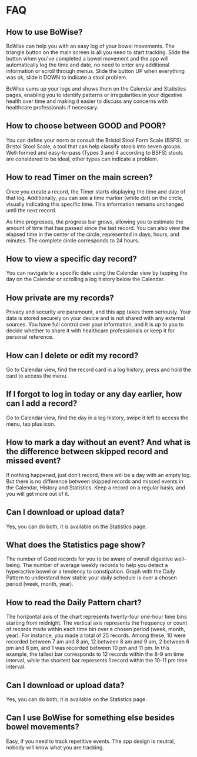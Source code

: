 # FAQ
## How to use BoWise?

BoWise can help you with an easy log of your bowel movements. The triangle button on the main screen is all you need to start tracking. Slide the button when you've completed a bowel movement and the app will automatically log the time and date, no need to enter any additional information or scroll through menus. Slide the button UP when everything was ok, slide it DOWN to indicate a stool problem. 

BoWise sums up your logs and shows them on the Calendar and Statistics pages, enabling you to identify patterns or irregularities in your digestive health over time and making it easier to discuss any concerns with healthcare professionals if necessary. 



## How to choose between GOOD and POOR?

You can define your norm or consult the Bristol Stool Form Scale (BSFS), or Bristol Stool Scale, a tool that can help classify stools into seven groups. Well-formed and easy-to-pass (Types 3 and 4 according to BSFS) stools are considered to be ideal, other types can indicate a problem. 



## How to read Timer on the main screen?

Once you create a record, the Timer starts displaying the time and date of that log. Additionally, you can see a time marker (white dot) on the circle, visually indicating this specific time. This information remains unchanged until the next record.

As time progresses, the progress bar grows, allowing you to estimate the amount of time that has passed since the last record. You can also view the elapsed time in the center of the circle, represented in days, hours, and minutes. The complete circle corresponds to 24 hours.



## How to view a specific day record?

You can navigate to a specific date using the Calendar view by tapping the day on the Calendar or scrolling a log history below the Calendar.



## How private are my records?

Privacy and security are paramount, and this app takes them seriously. Your data is stored securely on your device and is not shared with any external sources. You have full control over your information, and it is up to you to decide whether to share it with healthcare professionals or keep it for personal reference.



## How can I delete or edit my record?

Go to Calendar view, find the record card in a log history, press and hold the card to access the menu.



## If I forgot to log in today or any day earlier, how can I add a record?

Go to Calendar view, find the day in a log history, swipe it left to access the menu, tap plus icon.



## How to mark a day without an event? And what is the difference between skipped record and missed event?

If nothing happened, just don’t record, there will be a day with an empty log. But there is no difference between skipped records and missed events in the Calendar, History and Statistics. Keep a record on a regular basis, and you will get more out of it. 



## Can I download or upload data?

Yes, you can do both, it is available on the Statistics page.



## What does the Statistics page show?

The number of Good records for you to be aware of overall digestive well-being. The number of average weekly records to help you detect a hyperactive bowel or a tendency to constipation. Graph with the Daily Pattern to understand how stable your daily schedule is over a chosen period (week, month, year). 



## How to read the Daily Pattern chart?

The horizontal axis of the chart represents twenty-four one-hour time bins starting from midnight. The vertical axis represents the frequency or count of records made within each time bin over a chosen period (week, month, year). For instance, you made a total of 25 records. Among these, 10 were recorded between 7 am and 8 am, 12 between 8 am and 9 am, 2 between 6 pm and 8 pm, and 1 was recorded between 10 pm and 11 pm. In this example, the tallest bar corresponds to 12 records within the 8-9 am time interval, while the shortest bar represents 1 record within the 10-11 pm time interval.



## Can I download or upload data?

Yes, you can do both, it is available on the Statistics page.



## Can I use BoWise for something else besides bowel movements?

Easy, if you need to track repetitive events. The app design is neutral, nobody will know what you are tracking. 
